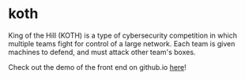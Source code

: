 # koth

King of the Hill (KOTH) is a type of cybersecurity competition in which multiple teams fight for control of a large network. Each team is given machines to defend, and must attack other team's boxes. 

Check out the demo of the front end on github.io [here](https://kkevsterrr.github.io/koth/index.html)! 
